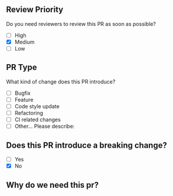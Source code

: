 ## Review Priority

Do you need reviewers to review this PR as soon as possible?

- [ ] High
- [x] Medium
- [ ] Low

## PR Type

What kind of change does this PR introduce?

- [ ] Bugfix
- [ ] Feature
- [ ] Code style update
- [ ] Refactoring
- [ ] CI related changes
- [ ] Other... Please describe:

## Does this PR introduce a breaking change?

- [ ] Yes
- [x] No

## Why do we need this pr?

<!-- The number of related issues or features -->
